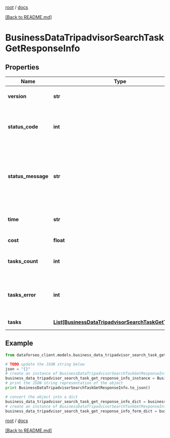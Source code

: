 [root](./../ "root") / [docs](./ "docs")

[[Back to README.md]](./../README.md "[Back to README.md]")

# BusinessDataTripadvisorSearchTaskGetResponseInfo

## Properties

Name | Type | Description | Notes
------------ | ------------- | ------------- | -------------
**version** | **str** | the current version of the API | [optional]
**status_code** | **int** | general status code you can find the full list of the response codes here | [optional]
**status_message** | **str** | general informational message you can find the full list of general informational messages here | [optional]
**time** | **str** | total execution time, seconds | [optional]
**cost** | **float** | total tasks cost, USD | [optional]
**tasks_count** | **int** | the number of tasks in the tasks array | [optional]
**tasks_error** | **int** | the number of tasks in the tasks array returned with an error | [optional]
**tasks** | [**List[BusinessDataTripadvisorSearchTaskGetTaskInfo]**](BusinessDataTripadvisorSearchTaskGetTaskInfo.md) | array of tasks | [optional]

## Example

```python
from dataforseo_client.models.business_data_tripadvisor_search_task_get_response_info import BusinessDataTripadvisorSearchTaskGetResponseInfo

# TODO update the JSON string below
json = "{}"
# create an instance of BusinessDataTripadvisorSearchTaskGetResponseInfo from a JSON string
business_data_tripadvisor_search_task_get_response_info_instance = BusinessDataTripadvisorSearchTaskGetResponseInfo.from_json(json)
# print the JSON string representation of the object
print BusinessDataTripadvisorSearchTaskGetResponseInfo.to_json()

# convert the object into a dict
business_data_tripadvisor_search_task_get_response_info_dict = business_data_tripadvisor_search_task_get_response_info_instance.to_dict()
# create an instance of BusinessDataTripadvisorSearchTaskGetResponseInfo from a dict
business_data_tripadvisor_search_task_get_response_info_form_dict = business_data_tripadvisor_search_task_get_response_info.from_dict(business_data_tripadvisor_search_task_get_response_info_dict)
```

  

[root](./../ "root") / [docs](./ "docs")

[[Back to README.md]](./../README.md "[Back to README.md]")